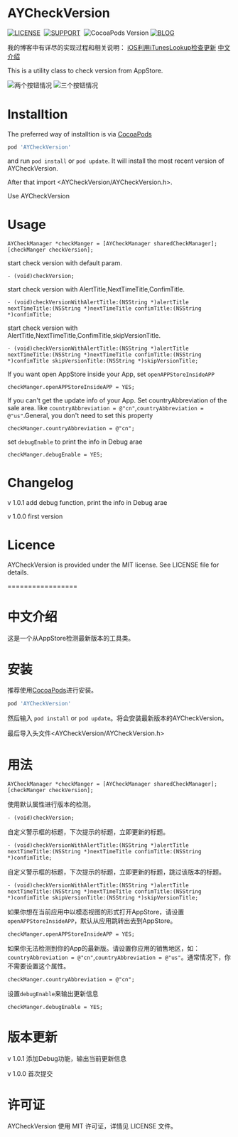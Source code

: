 # AYCheckVersion

[![LICENSE](https://img.shields.io/badge/license-MIT-green.svg)](https://github.com/AYJk/AYPageControl/blob/master/License)&nbsp;
[![SUPPORT](https://img.shields.io/badge/support-iOS%207%2B%20-blue.svg)](https://en.wikipedia.org/wiki/IOS_7)&nbsp;
![CocoaPods Version](https://img.shields.io/badge/pod-v1.0.0-brightgreen.svg)
[![BLOG](https://img.shields.io/badge/blog-ayjkdev.top-orange.svg)](http://ayjkdev.top/)&nbsp;

我的博客中有详尽的实现过程和相关说明：
[iOS利用iTunesLookup检查更新](http://ayjkdev.top/2016/04/06/update-in-app-with-itunes-lookup/)
[中文介绍](https://github.com/AYJk/AYCheckVersion#中文介绍)

This is a utility class to check version from AppStore. 

![两个按钮情况](http://7xrofo.com1.z0.glb.clouddn.com/Simulator%20Screen%20Shot%202016%E5%B9%B44%E6%9C%887%E6%97%A5%20%E4%B8%8B%E5%8D%8811.24.14.png)        ![三个按钮情况](http://7xrofo.com1.z0.glb.clouddn.com/Simulator%20Screen%20Shot%202016%E5%B9%B44%E6%9C%887%E6%97%A5%20%E4%B8%8B%E5%8D%8811.25.06.png)

# Installtion
The preferred way of installtion is via [CocoaPods](http://cocoapods.org/)

```ruby
pod 'AYCheckVersion'
```

and run `pod install` or `pod update`. It will install the most recent version of AYCheckVersion.

After that import \<AYCheckVersion/AYCheckVersion.h\>.

Use AYCheckVersion

# Usage

```objc
AYCheckManager *checkManger = [AYCheckManager sharedCheckManager];
[checkManger checkVersion];
```
start check version with default param.

```objc
- (void)checkVersion;
```

start check version with AlertTitle,NextTimeTitle,ConfimTitle.

```objc
- (void)checkVersionWithAlertTitle:(NSString *)alertTitle nextTimeTitle:(NSString *)nextTimeTitle confimTitle:(NSString *)confimTitle;
```

start check version with AlertTitle,NextTimeTitle,ConfimTitle,skipVersionTitle.

```objc
- (void)checkVersionWithAlertTitle:(NSString *)alertTitle nextTimeTitle:(NSString *)nextTimeTitle confimTitle:(NSString *)confimTitle skipVersionTitle:(NSString *)skipVersionTitle;
```

If you want open AppStore inside your App, set `openAPPStoreInsideAPP`

```objc
checkManger.openAPPStoreInsideAPP = YES;
```
If you can't get the update info of your App. Set countryAbbreviation of the sale area. like `countryAbbreviation = @"cn"`,`countryAbbreviation = @"us"`.General, you don't need to set this property

```objc
checkManger.countryAbbreviation = @"cn";
```

set `debugEnable` to print the info in Debug arae

```objc
checkManger.debugEnable = YES;
```

# Changelog

v 1.0.1 add debug function, print the info in Debug arae

v 1.0.0 first version

# Licence
AYCheckVersion is provided under the MIT license. See LICENSE file for details.	

=================
# 中文介绍

这是一个从AppStore检测最新版本的工具类。

# 安装

推荐使用[CocoaPods](http://cocoapods.org/)进行安装。

```ruby
pod 'AYCheckVersion'
```

然后输入 `pod install` or `pod update`。将会安装最新版本的AYCheckVersion。

最后导入头文件\<AYCheckVersion/AYCheckVersion.h\>

# 用法

```objc
AYCheckManager *checkManger = [AYCheckManager sharedCheckManager];
[checkManger checkVersion];
```

使用默认属性进行版本的检测。

```objc
- (void)checkVersion;
```

自定义警示框的标题，下次提示的标题，立即更新的标题。

```objc
- (void)checkVersionWithAlertTitle:(NSString *)alertTitle nextTimeTitle:(NSString *)nextTimeTitle confimTitle:(NSString *)confimTitle;
```

自定义警示框的标题，下次提示的标题，立即更新的标题，跳过该版本的标题。

```objc
- (void)checkVersionWithAlertTitle:(NSString *)alertTitle nextTimeTitle:(NSString *)nextTimeTitle confimTitle:(NSString *)confimTitle skipVersionTitle:(NSString *)skipVersionTitle;
```

如果你想在当前应用中以模态视图的形式打开AppStore，请设置`openAPPStoreInsideAPP`，默认从应用跳转出去到AppStore。

```objc
checkManger.openAPPStoreInsideAPP = YES;
```

如果你无法检测到你的App的最新版。请设置你应用的销售地区，如：`countryAbbreviation = @"cn"`,`countryAbbreviation = @"us"`。通常情况下，你不需要设置这个属性。

```objc
checkManger.countryAbbreviation = @"cn";
```

设置`debugEnable`来输出更新信息

```objc
checkManger.debugEnable = YES;
```

# 版本更新

v 1.0.1 添加Debug功能，输出当前更新信息

v 1.0.0 首次提交

# 许可证

AYCheckVersion 使用 MIT 许可证，详情见 LICENSE 文件。	